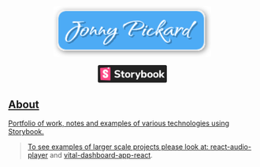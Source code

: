 <p align="center">
  <a title="Github Repository" href="https://github.com/JonnyPickard/JonnyPickard.github.io">
    <img src="./src/assets/logo-text.svg" alt="Github" width="320px" />
  </a>
</p>

<p align="center">
  <a title="View Storybook Site" href="https://jonnypickard.github.io/" target="_blank"><img src="./src/assets/storybook-badge.svg" width="140px;" alt="View Storybook Site">
</p>

## About

Portfolio of work, notes and examples of various technologies using Storybook.

> To see examples of larger scale projects please look at: [react-audio-player](https://github.com/JonnyPickard/react-audio-player) and [vital-dashboard-app-react](https://github.com/JonnyPickard/vital-dashboard-app-react).

